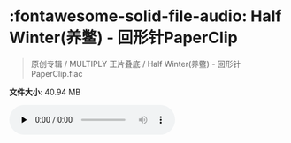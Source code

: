 # :fontawesome-solid-file-audio: Half Winter(养鳖) - 回形针PaperClip

> 原创专辑 / MULTIPLY 正片叠底 / Half Winter(养鳖) - 回形针PaperClip.flac

**文件大小**: 40.94 MB

<audio preload="none" controls><source src="https://file.hsyhx.top/原创专辑/MULTIPLY_正片叠底/Half Winter(养鳖) - 回形针PaperClip.flac" type="audio/mpeg">您的浏览器不支持此音频格式</audio>